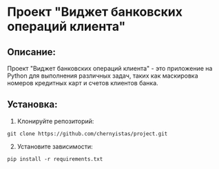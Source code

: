 # Проект "Виджет банковских операций клиента"

## Описание:

Проект "Виджет банковских операций клиента" - это приложение на Python для выполнения различных задач, таких как маскировка номеров кредитных карт и счетов клиентов банка.

## Установка:

1. Клонируйте репозиторий:
```
git clone https://github.com/chernyistas/project.git
```
2. Установите зависимости:
```
pip install -r requirements.txt

